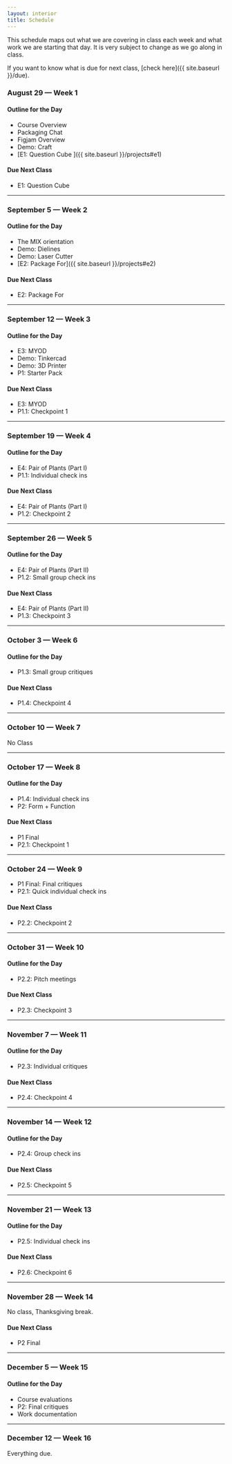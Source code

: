 ```yaml
---
layout: interior
title: Schedule
---
```


This schedule maps out what we are covering in class each week and what work we are starting that day. It is very subject to change as we go along in class.

If you want to know what is due for next class, [check here]({{ site.baseurl }}/due).

### August 29 &mdash; Week 1
#### Outline for the Day
* Course Overview
* Packaging Chat
* Figjam Overview
* Demo: Craft
* [E1: Question Cube ]({{ site.baseurl }}/projects#e1)

#### Due Next Class
* E1: Question Cube

---
<!-- mix -->
### September 5 &mdash; Week 2
#### Outline for the Day
* The MIX orientation
* Demo: Dielines
* Demo: Laser Cutter
* [E2: Package For]({{ site.baseurl }}/projects#e2)

#### Due Next Class
* E2: Package For

---

<!-- mix -->
### September 12 &mdash; Week 3
#### Outline for the Day
* E3: MYOD
* Demo: Tinkercad
* Demo: 3D Printer
* P1: Starter Pack

#### Due Next Class
* E3: MYOD
* P1.1: Checkpoint 1

---

### September 19 &mdash; Week 4
#### Outline for the Day
* E4: Pair of Plants (Part I)
* P1.1: Individual check ins

#### Due Next Class
* E4: Pair of Plants (Part I)
* P1.2: Checkpoint 2

---

### September 26 &mdash; Week 5
#### Outline for the Day
* E4: Pair of Plants (Part II)
* P1.2: Small group check ins

#### Due Next Class
* E4: Pair of Plants (Part II)
* P1.3: Checkpoint 3

---
<!-- mix -->
### October 3 &mdash; Week 6
#### Outline for the Day
* P1.3: Small group critiques

#### Due Next Class
* P1.4: Checkpoint 4

---
<!-- mix -->
### October 10 &mdash; Week 7
No Class

---

### October 17 &mdash; Week 8
#### Outline for the Day
* P1.4: Individual check ins
* P2: Form + Function

#### Due Next Class
* P1 Final
* P2.1: Checkpoint 1

---

### October 24 &mdash; Week 9
* P1 Final: Final critiques
* P2.1: Quick individual check ins

#### Due Next Class
* P2.2: Checkpoint 2

---
<!-- mix -->
### October 31 &mdash; Week 10
#### Outline for the Day
* P2.2: Pitch meetings

#### Due Next Class
* P2.3: Checkpoint 3

---
<!-- mix  -->
### November 7 &mdash; Week 11
#### Outline for the Day
* P2.3: Individual critiques

#### Due Next Class
* P2.4: Checkpoint 4

---
<!-- mix -->
### November 14 &mdash; Week 12
#### Outline for the Day
* P2.4: Group check ins

#### Due Next Class
* P2.5: Checkpoint 5

---
<!-- mix -->
### November 21 &mdash; Week 13
#### Outline for the Day
* P2.5: Individual check ins

#### Due Next Class
* P2.6: Checkpoint 6


---

### November 28 &mdash; Week 14
No class, Thanksgiving break.

#### Due Next Class
* P2 Final

---

### December 5 &mdash; Week 15
#### Outline for the Day
* Course evaluations
* P2: Final critiques
* Work documentation

---

### December 12 &mdash; Week 16
Everything due.
